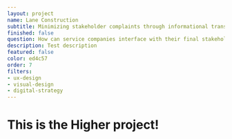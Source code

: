 ```yaml
---
layout: project
name: Lane Construction
subtitle: Minimizing stakeholder complaints through informational transparency
finished: false
question: How can service companies interface with their final stakeholders?
description: Test description
featured: false
color: ed4c57
order: 7
filters:
- ux-design
- visual-design
- digital-strategy
---
```


<h1>This is the Higher project!</h1>